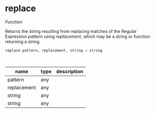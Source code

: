 # replace

_Function_

Returns the string resulting from replacing matches of the Regular Expression _pattern_ using _replacement_, which may be a string or function returning a string.

<pre><code>replace pattern, replacement, string &rarr; string</code></pre>
<br>

| name | type | description |
|------|------|-------------|
|pattern|any||
|replacement|any||
|string|any||
|string|any||


